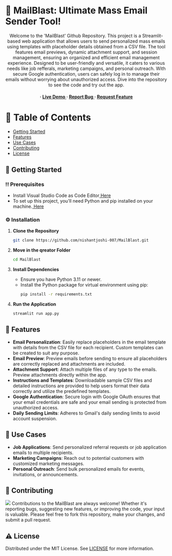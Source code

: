 # :star2: MailBlast: Ultimate Mass Email Sender Tool!
<div align='center'>
Welcome to the 'MailBlast' Github Repository. This project is a Streamlit-based web application that allows users to send personalized mass emails using templates with placeholder details obtained from a CSV file. The tool features email previews, dynamic attachment support, and session management, ensuring an organized and efficient email management experience. Designed to be user-friendly and versatile, it caters to various needs like job refferals, marketing campaigns, and personal outreach. With secure Google authentication, users can safely log in to manage their emails without worrying about unauthorized access. Dive into the repository to see the code and try out the app.<h4><span> · </span> <a href="https://mailblast.nishantjoshi.me/"> Live Demo </a><span> · </span> <a href="https://github.com/nishantjoshi-007/MailBlast/issues"> Report Bug </a> <span> · </span> <a href="https://github.com/nishantjoshi-007/MailBlast/issues"> Request Feature </a></h4>
</div>

# :notebook_with_decorative_cover: Table of Contents
- [Getting Started](#toolbox-getting-started)
- [Features](#dart-features)
- [Use Cases](#compass-use-cases)
- [Contributing](#wave-contributing)
- [License](#warning-license)

## :toolbox: Getting Started

### :bangbang: Prerequisites
- Install Visual Studio Code as Code Editor<a href="https://code.visualstudio.com/Download"> Here</a>
- To set up this project, you'll need Python and pip installed on your machine.<a href="https://www.python.org/downloads/"> Here</a>

### :gear: Installation
1. **Clone the Repository**
   ```bash
   git clone https://github.com/nishantjoshi-007/MailBlast.git
   ```
2. **Move in the qreator Folder**
   ```bash
   cd MailBlast
   ```
   
3. **Install Dependencies**
   - Ensure you have Python 3.11 or newer.
   - Install the Python package for virtual environment using pip:
     ```bash
     pip install -r requirements.txt
     ```

4. **Run the Application**
   ```bash
   streamlit run app.py
   ```

## :dart: Features
- **Email Personalization**: Easily replace placeholders in the email template with details from the CSV file for each recipient. Custom templates can be created to suit any purpose.
- **Email Preview**: Preview emails before sending to ensure all placeholders are correctly replaced and attachments are included.
- **Attachment Support**: Attach multiple files of any type to the emails. Preview attachments directly within the app.
- **Instructions and Templates**: Downloadable sample CSV files and detailed instructions are provided to help users format their data correctly and utilize the predefined templates.
- **Google Authentication**: Secure login with Google OAuth ensures that your email credentials are safe and your email sending is protected from unauthorized access.
- **Daily Sending Limits**: Adheres to Gmail's daily sending limits to avoid account suspension.

## :compass: Use Cases
- **Job Applications**: Send personalized referral requests or job application emails to multiple recipients.
- **Marketing Campaigns**: Reach out to potential customers with customized marketing messages.
- **Personal Outreach**: Send bulk personalized emails for events, invitations, or announcements.

## :wave: Contributing
<img src="https://contrib.rocks/image?repo=Louis3797/awesome-readme-template" /> Contributions to the MailBlast are always welcome! Whether it's reporting bugs, suggesting new features, or improving the code, your input is valuable. Please feel free to fork this repository, make your changes, and submit a pull request.

## :warning: License
Distributed under the MIT License. See <a href="https://github.com/nishantjoshi-007/MailBlast/blob/main/LICENSE">LICENSE</a> for more information.
